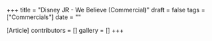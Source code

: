 +++
title = "Disney JR - We Believe (Commercial)"
draft = false
tags = ["Commercials"]
date = ""

[Article]
contributors = []
gallery = []
+++